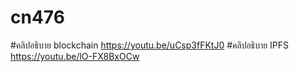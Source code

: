 # cn476

#คลิปอธิบาย blockchain <https://youtu.be/uCsp3fFKtJ0>
#คลิปอธิบาย IPFS <https://youtu.be/lO-FX8BxOCw>
